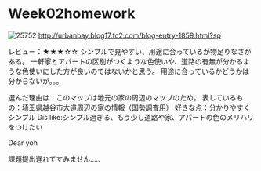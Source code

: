# Week02homework

![25752](https://github.com/ryu-GISstudent/Week2-/assets/146174088/153fc7b5-ef10-4383-8c49-76c76f0f76d8)
http://urbanbay.blog17.fc2.com/blog-entry-1859.html?sp

レビュー：★★★☆☆
シンプルで見やすい、用途に合っているが物足りなさがある。
一軒家とアパートの区別がつくような色使いや、道路の有無が分かるような色使いにした方が良いのではないかと思う。
用途に合っているかどうかは分からないが。。。

選んだ理由は：このマップは地元の家の周辺のマップのため。
表しているもの：埼玉県越谷市大道周辺の家の情報（国勢調査用）
好きな点：分かりやすくシンプル
Dis like:シンプル過ぎる、もう少し道路や家、アパートの色のメリハリをつけたい


Dear yoh

課題提出遅れてすみません.....
